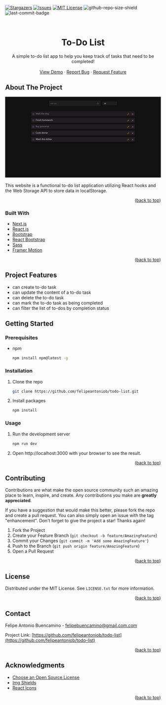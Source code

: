 <div id="top"></div>

<!-- PROJECT SHIELDS -->
<!--
*** I'm using markdown "reference style" links for readability.
*** Reference links are enclosed in brackets [ ] instead of parentheses ( ).
*** See the bottom of this document for the declaration of the reference variables
*** for contributors-url, forks-url, etc. This is an optional, concise syntax you may use.
*** https://www.markdownguide.org/basic-syntax/#reference-style-links
-->

[![Stargazers][stars-shield]][stars-url]
[![Issues][issues-shield]][issues-url]
[![MIT License][license-shield]][license-url]
![github-repo-size-shield]
![last-commit-badge]

<!-- PROJECT LOGO -->
<br />
<div align="center">

  <h1 align="center">To-Do List</h1>

  <p align="center">
 A simple to-do list app to help you keep track of tasks that need to be completed!
 <br />
  <br />
     <a href="https://next-todo-app-two.vercel.app/">View Demo</a>
    ·
    <a href="https://github.com/felipeantoniob/todo-list/issues">Report Bug</a>
    ·
    <a href="https://github.com/felipeantoniob/todo-list/issues">Request Feature</a>
  </p>
</div>

<!-- ABOUT THE PROJECT -->

## About The Project

[![To-do List Screenshot][website-screenshot]](https://next-todo-app-two.vercel.app/)

This website is a functional to-do list application utilizing React hooks and the Web Storage API to store data in localStorage.

<p align="right">(<a href="#top">back to top</a>)</p>

### Built With

- [Next.js](https://nextjs.org/)
- [React.js](https://reactjs.org/)
- [Bootstrap](https://getbootstrap.com/)
- [React Bootstrap](https://react-bootstrap.github.io/)
- [Sass](https://sass-lang.com/)
- [Framer Motion](https://www.framer.com/motion/)

<p align="right">(<a href="#top">back to top</a>)</p>

## Project Features

- can create to-do task
- can update the content of a to-do task
- can delete the to-do task
- can mark the to-do task as being completed
- can filter the list of to-dos by completion status

<!-- GETTING STARTED -->

## Getting Started

### Prerequisites

- npm
  ```sh
  npm install npm@latest -g
  ```

### Installation

1. Clone the repo
   ```sh
   git clone https://github.com/felipeantoniob/todo-list.git
   ```
2. Install packages

   ```sh
   npm install
   ```

### Usage

1. Run the development server

   ```sh
   npm run dev
   ```

2. Open http://localhost:3000 with your browser to see the result.

<p align="right">(<a href="#top">back to top</a>)</p>

<!-- CONTRIBUTING -->

## Contributing

Contributions are what make the open source community such an amazing place to learn, inspire, and create. Any contributions you make are **greatly appreciated**.

If you have a suggestion that would make this better, please fork the repo and create a pull request. You can also simply open an issue with the tag "enhancement".
Don't forget to give the project a star! Thanks again!

1. Fork the Project
2. Create your Feature Branch (`git checkout -b feature/AmazingFeature`)
3. Commit your Changes (`git commit -m 'Add some AmazingFeature'`)
4. Push to the Branch (`git push origin feature/AmazingFeature`)
5. Open a Pull Request

<p align="right">(<a href="#top">back to top</a>)</p>

<!-- LICENSE -->

## License

Distributed under the MIT License. See `LICENSE.txt` for more information.

<p align="right">(<a href="#top">back to top</a>)</p>

<!-- CONTACT -->

## Contact

Felipe Antonio Buencamino - felipebuencamino@gmail.com.com

Project Link: [https://github.com/felipeantoniob/todo-list](https://github.com/felipeantoniob/todo-list)

<p align="right">(<a href="#top">back to top</a>)</p>

<!-- ACKNOWLEDGMENTS -->

## Acknowledgments

- [Choose an Open Source License](https://choosealicense.com)
- [Img Shields](https://shields.io)
- [React Icons](https://react-icons.github.io/react-icons/search)

<p align="right">(<a href="#top">back to top</a>)</p>

<!-- MARKDOWN LINKS & IMAGES -->
<!-- https://www.markdownguide.org/basic-syntax/#reference-style-links -->

[stars-shield]: https://img.shields.io/github/stars/felipeantoniob/todo-list.svg?style=for-the-badge
[stars-url]: https://github.com/felipeantoniob/todo-list/stargazers
[issues-shield]: https://img.shields.io/github/issues/felipeantoniob/todo-list.svg?style=for-the-badge
[issues-url]: https://github.com/felipeantoniob/todo-list/issues
[license-shield]: https://img.shields.io/github/license/felipeantoniob/todo-list?style=for-the-badge
[license-url]: https://github.com/felipeantoniob/todo-list/blob/master/LICENSE.txt
[github-repo-size-shield]: https://img.shields.io/github/repo-size/felipeantoniob/todo-list?style=for-the-badge
[last-commit-badge]: https://img.shields.io/github/last-commit/felipeantoniob/todo-list?style=for-the-badge
[website-screenshot]: /public/images/todo_list_screenshot.png
